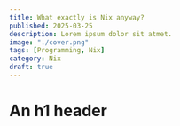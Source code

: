 ```yaml
---
title: What exactly is Nix anyway?
published: 2025-03-25
description: Lorem ipsum dolor sit atmet.
image: "./cover.png"
tags: [Programming, Nix]
category: Nix
draft: true
---
```


# An h1 header
